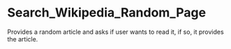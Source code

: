 # Search_Wikipedia_Random_Page
Provides a random article and asks if user wants to read it, if so, it provides the article.

